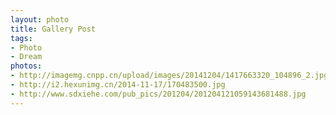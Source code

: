```yaml
---
layout: photo
title: Gallery Post
tags:
- Photo
- Dream
photos:
- http://imagemg.cnpp.cn/upload/images/20141204/1417663320_104896_2.jpg
- http://i2.hexunimg.cn/2014-11-17/170483500.jpg
- http://www.sdxiehe.com/pub_pics/201204/201204121059143681488.jpg
---
```

